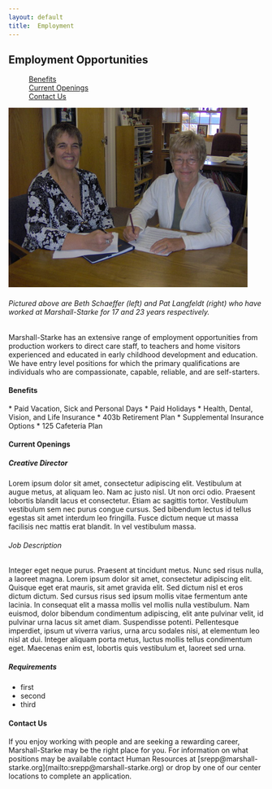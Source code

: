 ```yaml
---
layout: default
title:  Employment
---
```

## Employment Opportunities

<dl class="tabs pill">
  <dd><a href="#benefits">Benefits</a></dd>
  <dd><a href="#openings">Current Openings</a></dd>
  <dd><a href="#contact">Contact Us</a></dd>
</dl>

<div class="five columns" style="float: right;">
  <div href="#" class="th">
    <img src="/images/employment.jpg" />
    <h6 class="subheader">Pictured above are Beth Schaeffer (left) and Pat Langfeldt (right) who have worked at Marshall-Starke for 17 and 23 years respectively.</h6>
  </div>
  
</div>

Marshall-Starke has an extensive range of employment opportunities from production workers to direct care staff, to teachers and home visitors experienced and educated in early childhood development and education. We have entry level positions for which the primary qualifications are individuals who are compassionate, capable, reliable, and are self-starters.

<h4 id="benefits">Benefits</h4>
*  Paid Vacation, Sick and Personal Days
*  Paid Holidays
*  Health, Dental, Vision, and Life Insurance
*  403b Retirement Plan
*  Supplemental Insurance Options
*  125 Cafeteria Plan

<h4 id="openings">Current Openings</h4>

##### Creative Director
Lorem ipsum dolor sit amet, consectetur adipiscing elit. Vestibulum at augue metus, at aliquam leo. Nam ac justo nisl. Ut non orci odio. Praesent lobortis blandit lacus et consectetur. Etiam ac sagittis tortor. Vestibulum vestibulum sem nec purus congue cursus. Sed bibendum lectus id tellus egestas sit amet interdum leo fringilla. Fusce dictum neque ut massa facilisis nec mattis erat blandit. In vel vestibulum massa.

###### Job Description
Integer eget neque purus. Praesent at tincidunt metus. Nunc sed risus nulla, a laoreet magna. Lorem ipsum dolor sit amet, consectetur adipiscing elit. Quisque eget erat mauris, sit amet gravida elit. Sed dictum nisl et eros dictum dictum. Sed cursus risus sed ipsum mollis vitae fermentum ante lacinia. In consequat elit a massa mollis vel mollis nulla vestibulum. Nam euismod, dolor bibendum condimentum adipiscing, elit ante pulvinar velit, id pulvinar urna lacus sit amet diam. Suspendisse potenti. Pellentesque imperdiet, ipsum ut viverra varius, urna arcu sodales nisi, at elementum leo nisl at dui. Integer aliquam porta metus, luctus mollis tellus condimentum eget. Maecenas enim est, lobortis quis vestibulum et, laoreet sed urna.

##### Requirements
* first
* second
* third

<h4 id="contact">Contact Us</h4>
If you enjoy working with people and are seeking a rewarding career, Marshall-Starke may be the right place for you. For information on what positions may be available contact Human Resources at [srepp@marshall-starke.org](mailto:srepp@marshall-starke.org) or drop by one of our center locations to complete an application.

